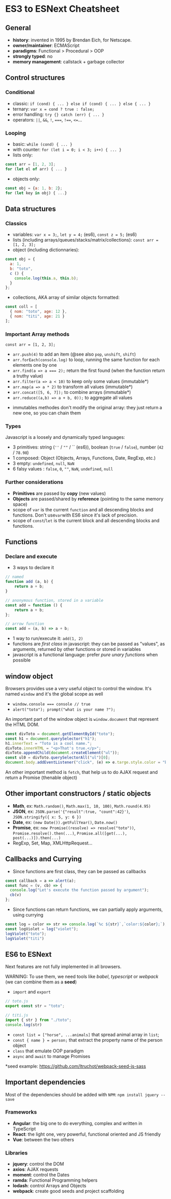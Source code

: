 # ES3 to ESNext Cheatsheet

## General

- **history**: invented in 1995 by Brendan Eich, for Netscape.
- **owner/maintainer**: ECMAScript 
- **paradigms**: Functional > Procedural > OOP
- **strongly typed**: no
- **memory management**: callstack + garbage collector

## Control structures

### Conditional

- classic: `if (cond) { ... } else if (cond) { ... } else { ... }`
- ternary: `var x = cond ? true : false;`
- error handling: `try {} catch (err) { ... }`
- operators: `||`, `&&`, `!`, `===`, `!==`, `<=`...

### Looping

- basic: `while (cond) { ... }`
- with counter: `for (let i = 0; i < 3; i++) { ... }`
- lists only: 
```javascript 
const arr = [1, 2, 3]; 
for (let el of arr) { ... }
```
- objects only: 
```javascript
const obj = {a: 1, b: 2}; 
for (let key in obj) { ...}
```

## Data structures

### Classics
- variables: `var x = 3;`, `let y = 4;` (es6), `const z = 5;` (es6)
- lists (including arrays/queues/stacks/matrix/collections): `const arr = [1, 2, 3];`
- object (including dictionnaries): 
```javascript
const obj = {
  a: 1, 
  b: "toto",
  c () {
    console.log(this.a, this.b);
  }
};
```
- collections, AKA array of similar objects formatted: 
```javascript
const coll = [
  { nom: "toto", age: 12 }, 
  { nom: "titi", age: 21 }
];
```

### Important Array methods
```
const arr = [1, 2, 3];
```
- `arr.push(4)` to add an item (@see also `pop`, `unshift`, `shift`)
- `arr.forEach(console.log)` to loop, running the same function for each elements one by one
- `arr.find(a => a === 2);` return the first found (when the function return a truthy value)
- `arr.filter(a => a < 10)` to keep only some values (immutable*)
- `arr.map(a => a * 2)` to transform all values (immutable*)
- `arr.concat([5, 6, 7]);` to combine arrays (immutable*)
- `arr.reduce((a,b) => a + b, 0));` to aggregate all values


* immutables methodes don't modify the original array: they just return a new one, so you can chain them

### Types

Javascript is a loosely and dynamically typed languages: 

- 3 primitives: string (`''` / `""` / \`\` (es6)), boolean (`true` / `false`), number (`42` / `78.98`)
- 1 composed: Object (Objects, Arrays, Functions, Date, RegExp, etc.)
- 3 empty: `undefined`, `null`, `NaN`
- 6 falsy values : `false`, `0`, `""`, `NaN`, `undefined`, `null`

### Further considerations
- **Primitives** are passed by **copy** (new values)
- **Objects** are passed/shared by **reference** (pointing to the same memory space)
- scope of `var` is the current `function` and all descending blocks and functions. Don't use`var`with ES6 since it's lack of precision.
- scope of `const`/`let` is the current block and all descending blocks and functions.

## Functions

### Declare and execute
- 3 ways to declare it
```javascript
// named
function add (a, b) { 
    return a + b; 
}

// anonymous function, stored in a variable
const add = function () {
    return a + b;
};

// arrow function
const add = (a, b) => a + b;
```
- 1 way to run/execute it: `add(1, 2)`
- functions are *first class* in javascript: they can be passed as "values", as arguments, returned by other functions or stored in variables
- javascript is a functional language: prefer *pure unary functions* when possible

## window object

Browsers provides use a very useful object to control the window. It's named `window` and it's the global scope as well
- `window.console === console // true`
- `alert("toto"); prompt("what is your name ?");`

An important part of the window object is `window.document` that represent the HTML DOM.
```javascript
const divToto = document.getElementById("toto"); 
const h1 = document.querySelector("h1");
h1.innerText = "Toto is a cool name.";
divToto.innerHTML = "<p>That's true.</p>";
divToto.appendChild(document.createElement("ul"));
const ul0 = divToto.querySelectorAll("ul")[0];
document.body.addEventListener("click", (e) => e.targe.style.color = "blue");
```

An other important method is `fetch`, that help us to do AJAX request and return a Promise (thenable object)

## Other important constructors / static objects 

- **Math**, ex: `Math.random()`, `Math.max(1, 10, 100)`, `Math.round(4.95)`
- **JSON**, ex: `JSON.parse('{"result":true, "count":42}')`, `JSON.stringify({ x: 5, y: 6 })`
- **Date**, ex: `(new Date()).getFullYear()`, `Date.now()`
- **Promise**, ex: `new Promise((resolve) => resolve("toto"))`, `Promise.resolve().then(...)`, `Promise.all([get(...), post(...)]).then(...)`
- RegExp, Set, Map, XMLHttpRequest...

## Callbacks and Currying

- Since functions are first class, they can be passed as callbacks
```javascript
const callback = a => alert(a);
const func = (v, cb) => {
  console.log("Let's execute the function passed by argument");
  cb(v)
};
```
- Since functions can return functions, we can partially apply arguments, using currying
```javascript
const log = color => str => console.log(`%c ${str}`,`color:${color};`);
const logViolet = log("violet");
logViolet("toto");
logViolet("titi")
```

## ES6 to ESNext

Next features are not fully implemented in all browsers. 

WARNING: To use them, we need tools like *babel*, *typescript* or *webpack* (we can combine them as a **seed**) 

- `import` and `export`
```javascript
// toto.js
export const str = "toto";
```
```javascript
// titi.js
import { str } from "./toto";
console.log(str)
```
- `const list = ["horse", ...animals]` that spread animal array in `list`;
- `const { name } = person;` that extract the property name of the person object
- `class` that emulate OOP paradigm
- `async` and `await` to manage Promises

*seed example: https://github.com/ltruchot/webpack-seed-js-sass


## Important dependencies

Most of the dependencies should be added with `NPM`: `npm install jquery --save`

### Frameworks
- **Angular**: the big one to do everything, complex and written in TypeScript
- **React**: the light one, very powerful, functional oriented and JS friendly
- **Vue**: between the two others

### Libraries
- **jquery**: control the DOM
- **axios**: AJAX requests
- **moment**: control the Dates
- **ramda**: Functional Programming helpers
- **lodash**: control Arrays and Objects
- **webpack**: create good seeds and project scaffolding


